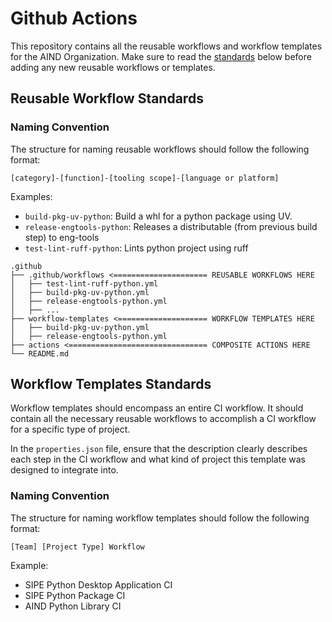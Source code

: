 # Github Actions

This repository contains all the reusable workflows and workflow templates for the AIND Organization. Make sure to read the [standards](#reusable-workflow-standards) below before adding any new reusable workflows or templates. 

## Reusable Workflow Standards

### Naming Convention

The structure for naming reusable workflows should follow the following format:

```
[category]-[function]-[tooling scope]-[language or platform]
```

Examples:

- ``build-pkg-uv-python``: Build a whl for a python package using UV.
- ``release-engtools-python``: Releases a distributable (from previous build step) to eng-tools
- ``test-lint-ruff-python``: Lints python project using ruff

```
.github
├── .github/workflows <===================== REUSABLE WORKFLOWS HERE
│   ├── test-lint-ruff-python.yml
│   ├── build-pkg-uv-python.yml
│   ├── release-engtools-python.yml
│   ├── ...
├── workflow-templates <==================== WORKFLOW TEMPLATES HERE
│   ├── build-pkg-uv-python.yml
│   ├── release-engtools-python.yml
├── actions <=============================== COMPOSITE ACTIONS HERE
└── README.md
```

## Workflow Templates Standards

Workflow templates should encompass an entire CI workflow. It should contain all the necessary reusable workflows to accomplish a CI workflow for a specific type of project. 

In the ``properties.json`` file, ensure that the description clearly describes each step in the CI workflow and what kind of project this template was designed to integrate into.

### Naming Convention

The structure for naming workflow templates should follow the following format:

```
[Team] [Project Type] Workflow
```

Example: 

- SIPE Python Desktop Application CI
- SIPE Python Package CI
- AIND Python Library CI
